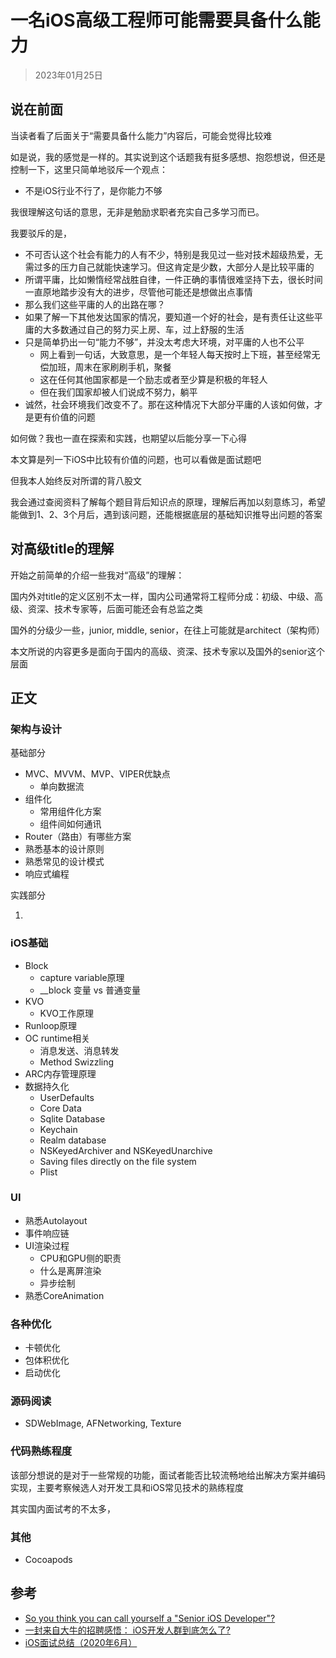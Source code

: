 # 一名iOS高级工程师可能需要具备什么能力

> 2023年01月25日

## 说在前面

当读者看了后面关于“需要具备什么能力”内容后，可能会觉得比较难

如是说，我的感觉是一样的。其实说到这个话题我有挺多感想、抱怨想说，但还是控制一下，这里只简单地驳斥一个观点：

- 不是iOS行业不行了，是你能力不够

我很理解这句话的意思，无非是勉励求职者充实自己多学习而已。

我要驳斥的是，

- 不可否认这个社会有能力的人有不少，特别是我见过一些对技术超级热爱，无需过多的压力自己就能快速学习。但这肯定是少数，大部分人是比较平庸的
- 所谓平庸，比如懒惰经常战胜自律，一件正确的事情很难坚持下去，很长时间一直原地踏步没有大的进步，尽管他可能还是想做出点事情
- 那么我们这些平庸的人的出路在哪？
- 如果了解一下其他发达国家的情况，要知道一个好的社会，是有责任让这些平庸的大多数通过自己的努力买上房、车，过上舒服的生活
- 只是简单扔出一句“能力不够”，并没太考虑大环境，对平庸的人也不公平
	- 网上看到一句话，大致意思，是一个年轻人每天按时上下班，甚至经常无偿加班，周末在家刷刷手机，聚餐
	- 这在任何其他国家都是一个励志或者至少算是积极的年轻人
	- 但在我们国家却被人们说成不努力，躺平
- 诚然，社会环境我们改变不了。那在这种情况下大部分平庸的人该如何做，才是更有价值的问题

如何做？我也一直在探索和实践，也期望以后能分享一下心得

本文算是列一下iOS中比较有价值的问题，也可以看做是面试题吧

但我本人始终反对所谓的背八股文

我会通过查阅资料了解每个题目背后知识点的原理，理解后再加以刻意练习，希望能做到1、2、3个月后，遇到该问题，还能根据底层的基础知识推导出问题的答案

## 对高级title的理解

开始之前简单的介绍一些我对“高级”的理解：

国内外对title的定义区别不太一样，国内公司通常将工程师分成：初级、中级、高级、资深、技术专家等，后面可能还会有总监之类

国外的分级少一些，junior, middle, senior，在往上可能就是architect（架构师）

本文所说的内容更多是面向于国内的高级、资深、技术专家以及国外的senior这个层面

## 正文

### 架构与设计

基础部分

- MVC、MVVM、MVP、VIPER优缺点
	- 单向数据流
- 组件化
	- 常用组件化方案
	- 组件间如何通讯
- Router（路由）有哪些方案
- 熟悉基本的设计原则
- 熟悉常见的设计模式
- 响应式编程

实践部分

1. 

### iOS基础

- Block 
	- capture variable原理
	- __block 变量 vs 普通变量
- KVO
	- KVO工作原理
- Runloop原理
- OC runtime相关
	- 消息发送、消息转发
	- Method Swizzling
- ARC内存管理原理
- 数据持久化
	- UserDefaults
	- Core Data
	- Sqlite Database
	- Keychain
	- Realm database
	- NSKeyedArchiver and NSKeyedUnarchive
	- Saving files directly on the file system
	- Plist

### UI

- 熟悉Autolayout
- 事件响应链
- UI渲染过程
	- CPU和GPU侧的职责
	- 什么是离屏渲染
	- 异步绘制
- 熟悉CoreAnimation

### 各种优化

- 卡顿优化
- 包体积优化
- 启动优化

### 源码阅读

- SDWebImage, AFNetworking, Texture

### 代码熟练程度

该部分想说的是对于一些常规的功能，面试者能否比较流畅地给出解决方案并编码实现，主要考察候选人对开发工具和iOS常见技术的熟练程度

其实国内面试考的不太多，

### 其他

- Cocoapods

## 参考

- [So you think you can call yourself a "Senior iOS Developer"?](https://blog.undabot.com/so-you-think-you-can-call-yourself-a-senior-ios-developer-767fb9d6e423)
- [一封来自大牛的招聘感悟： iOS开发人群到底怎么了?](https://cloud.tencent.com/developer/article/1382783?from=article.detail.1382782&areaSource=106000.1&traceId=nzKWh4lQsr7KEf_AysUL8)
- [iOS面试总结（2020年6月）](https://zhangferry.com/2020/07/24/interview_summary_202006/)